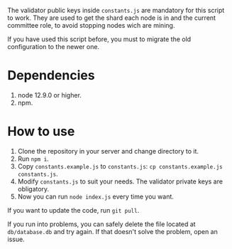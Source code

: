 The validator public keys inside `constants.js` are mandatory for this script to work. They are used to get the
shard each node is in and the current committee role, to avoid stopping nodes wich are mining.

If you have used this script before, you must to migrate the old configuration to the newer one.

# Dependencies

1. node 12.9.0 or higher.
1. npm.

# How to use

1. Clone the repository in your server and change directory to it.
1. Run `npm i`.
1. Copy `constants.example.js` to `constants.js`: `cp constants.example.js constants.js`.
1. Modify `constants.js` to suit your needs. The validator private keys are obligatory.
1. Now you can run `node index.js` every time you want.

If you want to update the code, run `git pull`.

If you run into problems, you can safely delete the file located at `db/database.db` and try again. If that doesn't
solve the problem, open an issue.
